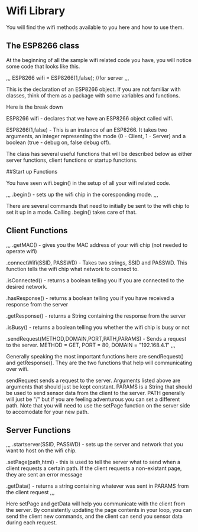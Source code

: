 # Wifi Library
You will find the wifi methods available to you here and how to use them.

## The ESP8266 class

At the beginning of all the sample wifi related code you have, you will notice some code that looks like this.

,,,
ESP8266 wifi = ESP8266(1,false);  //for server
,,,

This is the declaration of an ESP8266 object. If you are not familiar with classes, think of them as a package with some variables and functions.

Here is the break down

ESP8266 wifi - declares that we have an ESP8266 object called wifi.

ESP8266(1,false) - This is an instance of an ESP8266. It takes two arguments, an integer representing the mode (0 - Client, 1 - Server) and a boolean (true - debug on, false debug off).

The class has several useful functions that will be described below as either server functions, client functions or startup functions.

##Start up Functions

You have seen wifi.begin() in the setup of all your wifi related code.

,,,
.begin() - sets up the wifi chip in the coresponding mode.
,,,

There are several commands that need to initially be sent to the wifi chip to set it up in a mode. Calling .begin() takes care of that.

## Client Functions

,,,
.getMAC() - gives you the MAC address of your wifi chip (not needed to operate wifi)

.connectWifi(SSID, PASSWD) - Takes two strings, SSID and PASSWD. This function tells the wifi chip what network to connect to.

.isConnected() - returns a boolean telling you if you are connected to the desired network.

.hasResponse() - returns a boolean telling you if you have received a response from the server

.getResponse() - returns a String containing the response from the server

.isBusy() - returns a boolean telling you whether the wifi chip is busy or not

.sendRequest(METHOD,DOMAIN,PORT,PATH,PARAMS) - Sends a request to the server. METHOD = GET, PORT = 80, DOMAIN = "192.168.4.1"
,,,

Generally speaking the most important functions here are sendRequest() and getResponse(). They are the two functions that help will communicating over wifi.

sendRequest sends a request to the server. Arguments listed above are arguments that should just be kept constant. PARAMS is a String that should be used to send sensor data from the client to the server. PATH generally will just be "/" but if you are feeling adventurous you can set a different path. Note that you will need to use the setPage function on the server side to accomodate for your new path.

## Server Functions

,,,
.startserver(SSID, PASSWD) - sets up the server and network that you want to host on the wifi chip.

.setPage(path,html) - this is used to tell the server what to send when a client requests a certain path. If the client requests a non-existant page, they are sent an error message

.getData() - returns a string containing whatever was sent in PARAMS from the client request
,,,

Here setPage and getData will help you communicate with the client from the server. By consistently updating the page contents in your loop, you can send the client new commands, and the client can send you sensor data during each request.